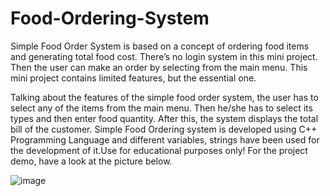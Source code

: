 # Food-Ordering-System

Simple Food Order System is based on a concept of ordering food items and generating total food cost. There’s no login system in this mini project. Then the user can make an order by selecting from the main menu. This mini project contains limited features, but the essential one.

Talking about the features of the simple food order system, the user has to select any of the items from the main menu. Then he/she has to select its types and then enter food quantity. After this, the system displays the total bill of the customer. Simple Food Ordering system is developed using C++ Programming Language and different variables, strings have been used for the development of it.Use for educational purposes only! For the project demo, have a look at the picture below.

![image](https://user-images.githubusercontent.com/70012493/179355713-9c8228ec-126c-4f17-a8b8-8a2065277437.png)
